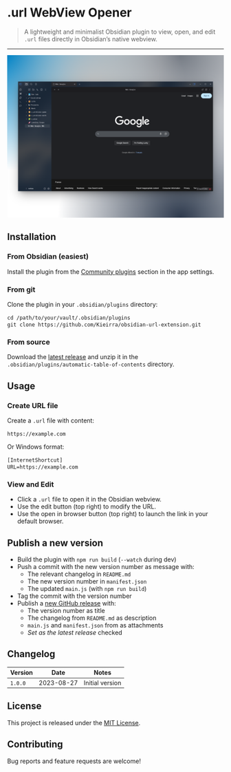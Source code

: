 # .url WebView Opener

> A lightweight and minimalist Obsidian plugin to view, open, and edit `.url` files directly in Obsidian’s native webview.

---

![demo](assets/screenshot-display.png)

## Installation

### From Obsidian (easiest)

Install the plugin from the [Community plugins](https://obsidian.md/plugins?search=.url%20webview%20opener) section in the app settings.

### From git

Clone the plugin in your `.obsidian/plugins` directory:

```shell
cd /path/to/your/vault/.obsidian/plugins
git clone https://github.com/Kieirra/obsidian-url-extension.git
```

### From source

Download the [latest release](https://github.com/kieirra/obsidian-url-extension/releases) and unzip it in the `.obsidian/plugins/automatic-table-of-contents` directory.


## Usage

### Create URL file

Create a `.url` file with content:
```
https://example.com
```

Or Windows format:
```
[InternetShortcut]
URL=https://example.com
```

### View and Edit

- Click a `.url` file to open it in the Obsidian webview.
- Use the edit button (top right) to modify the URL.
- Use the open in browser button (top right) to launch the link in your default browser.

## Publish a new version

- Build the plugin with `npm run build` (`--watch` during dev)
- Push a commit with the new version number as message with:
  - The relevant changelog in `README.md`
  - The new version number in `manifest.json`
  - The updated `main.js` (with `npm run build`)
- Tag the commit with the version number
- Publish a [new GitHub release](https://github.com/kieirra/obsidian-url-extension/releases/new) with:
  - The version number as title
  - The changelog from `README.md` as description
  - `main.js` and `manifest.json` from as attachments
  - _Set as the latest release_ checked

## Changelog

| Version | Date | Notes |
| --- | --- | --- |
| `1.0.0` | 2023-08-27 | Initial version |

## License

This project is released under the [MIT License](LICENSE).

## Contributing

Bug reports and feature requests are welcome!